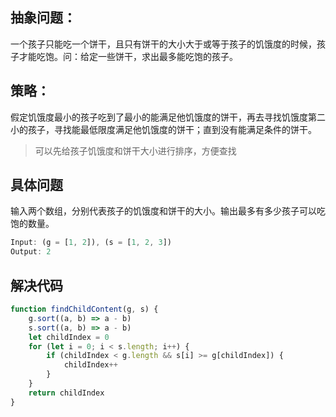 ## 抽象问题：

一个孩子只能吃一个饼干，且只有饼干的大小大于或等于孩子的饥饿度的时候，孩子才能吃饱。问：给定一些饼干，求出最多能吃饱的孩子。

## 策略：

假定饥饿度最小的孩子吃到了最小的能满足他饥饿度的饼干，再去寻找饥饿度第二小的孩子，寻找能最低限度满足他饥饿度的饼干；直到没有能满足条件的饼干。

> 可以先给孩子饥饿度和饼干大小进行排序，方便查找

## 具体问题

输入两个数组，分别代表孩子的饥饿度和饼干的大小。输出最多有多少孩子可以吃饱的数量。

```js
Input: (g = [1, 2]), (s = [1, 2, 3])
Output: 2
```

## 解决代码

```js
function findChildContent(g, s) {
	g.sort((a, b) => a - b)
	s.sort((a, b) => a - b)
	let childIndex = 0
	for (let i = 0; i < s.length; i++) {
		if (childIndex < g.length && s[i] >= g[childIndex]) {
			childIndex++
		}
	}
	return childIndex
}
```
